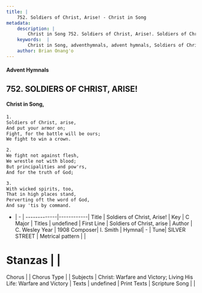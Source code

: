 ```yaml
---
title: |
    752. Soldiers of Christ, Arise! - Christ in Song
metadata:
    description: |
        Christ in Song 752. Soldiers of Christ, Arise!. Soldiers of Christ, arise, And put your armor on; Fight, for the battle will be ours; We fight to win a crown.
    keywords:  |
        Christ in Song, adventhymnals, advent hymnals, Soldiers of Christ, Arise!, Soldiers of Christ, arise. 
    author: Brian Onang'o
---
```


#### Advent Hymnals
## 752. SOLDIERS OF CHRIST, ARISE!
####  Christ in Song,

```txt
1.
Soldiers of Christ, arise,
And put your armor on;
Fight, for the battle will be ours;
We fight to win a crown.

2.
We fight not against flesh,
We wrestle not with blood;
But principalities and pow'rs,
And for the truth of God;

3.
With wicked spirits, too,
That in high places stand,
Perverting oft the word of God,
And say 'tis by command.


```

- |   -  |
-------------|------------|
Title | Soldiers of Christ, Arise! |
Key | C Major |
Titles | undefined |
First Line | Soldiers of Christ, arise |
Author | C. Wesley
Year | 1908
Composer| I. Smith |
Hymnal|  - |
Tune| SILVER STREET |
Metrical pattern | |
# Stanzas |  |
Chorus |  |
Chorus Type |  |
Subjects | Christ: Warfare and Victory; Living His Life: Warfare and Victory |
Texts | undefined |
Print Texts | 
Scripture Song |  |
    
